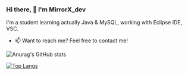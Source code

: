 ### Hi there, 👋  I'm MirrorX_dev
I'm a student learning actually Java & MySQL, working with Eclipse IDE, VSC.

* 📫 Want to reach me?
Feel free to contact me!

![Anurag's GitHub stats](https://github-readme-stats.vercel.app/api?username=MirrorX-dev&show_icons=true&theme=radical)

[![Top Langs](https://github-readme-stats.vercel.app/api/top-langs/?username=anuraghazra&layout=compact)](https://github.com/MirrorX-dev/github-readme-stats)

